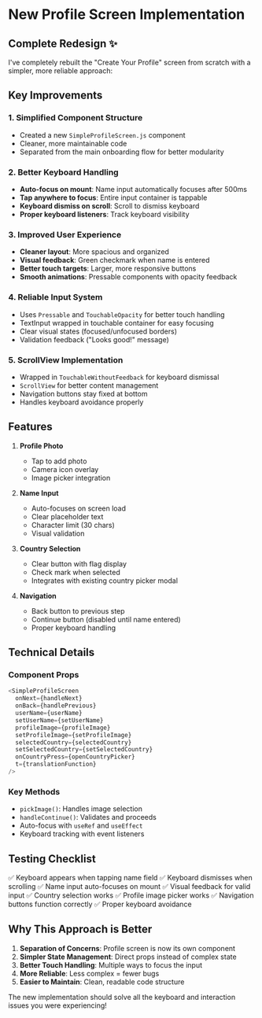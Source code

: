 # New Profile Screen Implementation

## Complete Redesign ✨

I've completely rebuilt the "Create Your Profile" screen from scratch with a simpler, more reliable approach:

## Key Improvements

### 1. **Simplified Component Structure**
- Created a new `SimpleProfileScreen.js` component
- Cleaner, more maintainable code
- Separated from the main onboarding flow for better modularity

### 2. **Better Keyboard Handling**
- **Auto-focus on mount**: Name input automatically focuses after 500ms
- **Tap anywhere to focus**: Entire input container is tappable
- **Keyboard dismiss on scroll**: Scroll to dismiss keyboard
- **Proper keyboard listeners**: Track keyboard visibility

### 3. **Improved User Experience**
- **Cleaner layout**: More spacious and organized
- **Visual feedback**: Green checkmark when name is entered
- **Better touch targets**: Larger, more responsive buttons
- **Smooth animations**: Pressable components with opacity feedback

### 4. **Reliable Input System**
- Uses `Pressable` and `TouchableOpacity` for better touch handling
- TextInput wrapped in touchable container for easy focusing
- Clear visual states (focused/unfocused borders)
- Validation feedback ("Looks good!" message)

### 5. **ScrollView Implementation**
- Wrapped in `TouchableWithoutFeedback` for keyboard dismissal
- `ScrollView` for better content management
- Navigation buttons stay fixed at bottom
- Handles keyboard avoidance properly

## Features

1. **Profile Photo**
   - Tap to add photo
   - Camera icon overlay
   - Image picker integration

2. **Name Input**
   - Auto-focuses on screen load
   - Clear placeholder text
   - Character limit (30 chars)
   - Visual validation

3. **Country Selection**
   - Clear button with flag display
   - Check mark when selected
   - Integrates with existing country picker modal

4. **Navigation**
   - Back button to previous step
   - Continue button (disabled until name entered)
   - Proper keyboard handling

## Technical Details

### Component Props
```javascript
<SimpleProfileScreen
  onNext={handleNext}
  onBack={handlePrevious}
  userName={userName}
  setUserName={setUserName}
  profileImage={profileImage}
  setProfileImage={setProfileImage}
  selectedCountry={selectedCountry}
  setSelectedCountry={setSelectedCountry}
  onCountryPress={openCountryPicker}
  t={translationFunction}
/>
```

### Key Methods
- `pickImage()`: Handles image selection
- `handleContinue()`: Validates and proceeds
- Auto-focus with `useRef` and `useEffect`
- Keyboard tracking with event listeners

## Testing Checklist

✅ Keyboard appears when tapping name field
✅ Keyboard dismisses when scrolling
✅ Name input auto-focuses on mount
✅ Visual feedback for valid input
✅ Country selection works
✅ Profile image picker works
✅ Navigation buttons function correctly
✅ Proper keyboard avoidance

## Why This Approach is Better

1. **Separation of Concerns**: Profile screen is now its own component
2. **Simpler State Management**: Direct props instead of complex state
3. **Better Touch Handling**: Multiple ways to focus the input
4. **More Reliable**: Less complex = fewer bugs
5. **Easier to Maintain**: Clean, readable code structure

The new implementation should solve all the keyboard and interaction issues you were experiencing!








